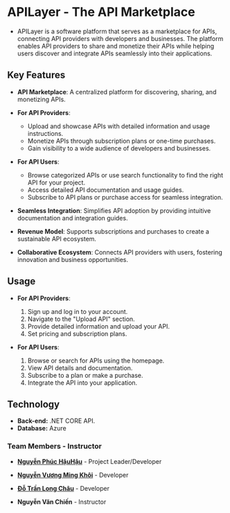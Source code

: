 
# APILayer - The API Marketplace

* APILayer is a software platform that serves as a marketplace for APIs, connecting API providers with developers and businesses. The platform enables API providers to share and monetize their APIs while helping users discover and integrate APIs seamlessly into their applications.


## Key Features

- **API Marketplace**: A centralized platform for discovering, sharing, and monetizing APIs.  
- **For API Providers**:
  - Upload and showcase APIs with detailed information and usage instructions.  
  - Monetize APIs through subscription plans or one-time purchases.  
  - Gain visibility to a wide audience of developers and businesses.  

- **For API Users**:
  - Browse categorized APIs or use search functionality to find the right API for your project.  
  - Access detailed API documentation and usage guides.  
  - Subscribe to API plans or purchase access for seamless integration.  

- **Seamless Integration**: Simplifies API adoption by providing intuitive documentation and integration guides.  
- **Revenue Model**: Supports subscriptions and purchases to create a sustainable API ecosystem.  
- **Collaborative Ecosystem**: Connects API providers with users, fostering innovation and business opportunities.  
## Usage

- **For API Providers**:
  1. Sign up and log in to your account.
  2. Navigate to the "Upload API" section.
  3. Provide detailed information and upload your API.
  4. Set pricing and subscription plans.

- **For API Users**:
  1. Browse or search for APIs using the homepage.
  2. View API details and documentation.
  3. Subscribe to a plan or make a purchase.
  4. Integrate the API into your application.

## Technology
- **Back-end:** .NET CORE API.
- **Database:** Azure



### Team Members - Instructor

- **[Nguyễn Phúc HậuHậu](https://github.com/PhucHau0310)** - Project Leader/Developer  
    
- **[Nguyễn Vương Ming Khôi](https://github.com/khoi1909)** -  Developer

- **[Đỗ Trần Long Châu](https://github.com/silverineVN)** - Developer

- **Nguyễn Văn Chiến** - Instructor
